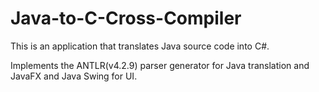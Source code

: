 # Java-to-C-Cross-Compiler
This is an application that translates Java source code into C#.

Implements the ANTLR(v4.2.9) parser generator for Java translation and JavaFX and Java Swing for UI.
